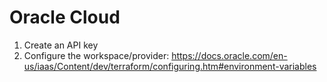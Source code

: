 # Oracle Cloud

1. Create an API key
1. Configure the workspace/provider: https://docs.oracle.com/en-us/iaas/Content/dev/terraform/configuring.htm#environment-variables
